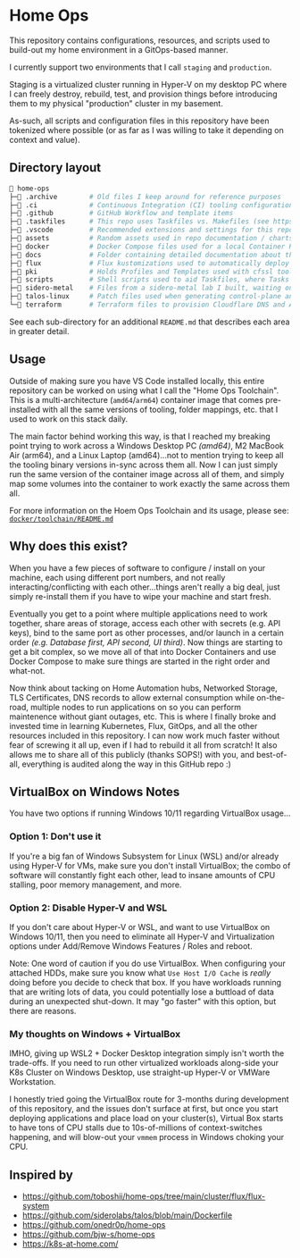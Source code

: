 # Home Ops

This repository contains configurations, resources, and scripts used to build-out my home environment in a GitOps-based manner.

I currently support two environments that I call `staging` and `production`.

Staging is a virtualized cluster running in Hyper-V on my desktop PC where I can freely destroy, rebuild, test, and provision things before introducing them to my physical "production" cluster in my basement.

As-such, all scripts and configuration files in this repository have been tokenized where possible (or as far as I was willing to take it depending on context and value).

## Directory layout

```sh
📂 home-ops
├─📁 .archive        # Old files I keep around for reference purposes
├─📁 .ci             # Continuous Integration (CI) tooling configurations
├─📁 .github         # GitHub Workflow and template items
├─📁 .taskfiles      # This repo uses Taskfiles vs. Makefiles (see https://taskfile.dev)
├─📁 .vscode         # Recommended extensions and settings for this repo
├─📁 assets          # Random assets used in repo documentation / charts / graphs
├─📁 docker          # Docker Compose files used for a local Container Registry and Pull-through-caches
├─📁 docs            # Folder containing detailed documentation about this repository
├─📁 flux            # Flux kustomizations used to automatically deploy Kubernetes resources / applications
├─📁 pki             # Holds Profiles and Templates used with cfssl toolkit to generate self-signed PKI
├─📁 scripts         # Shell scripts used to aid Taskfiles, where Tasks weren't expressive/scriptable enough
├─📁 sidero-metal    # Files from a sidero-metal lab I built, waiting on future physical hardware to deploy
├─📁 talos-linux     # Patch files used when generating control-plane and worker configurations for Talos Linux
└─📁 terraform       # Terraform files to provision Cloudflare DNS and Azure / Oracle cloud accounts
```

See each sub-directory for an additional `README.md` that describes each area in greater detail.

## Usage

Outside of making sure you have VS Code installed locally, this entire repository can be worked on using what I call the "Home Ops Toolchain". This is a multi-architecture (`amd64`/`arm64`) container image that comes pre-installed with all the same versions of tooling, folder mappings, etc. that I used to work on this stack daily.

The main factor behind working this way, is that I reached my breaking point trying to work across a Windows Desktop PC _(amd64)_, M2 MacBook Air (arm64), and a Linux Laptop (amd64)...not to mention trying to keep all the tooling binary versions in-sync across them all. Now I can just simply run the same version of the container image across all of them, and simply map some volumes into the container to work exactly the same across them all.

For more information on the Hoem Ops Toolchain and its usage, please see: [`docker/toolchain/README.md`](docker/toolchain/README.md)

## Why does this exist?

When you have a few pieces of software to configure / install on your machine, each using different port numbers, and not really interacting/conflicting with each other...things aren't really a big deal, just simply re-install them if you have to wipe your machine and start fresh.

Eventually you get to a point where multiple applications need to work together, share areas of storage, access each other with secrets (e.g. API keys), bind to the same port as other processes, and/or launch in a certain order _(e.g. Database first, API second, UI third)_. Now things are starting to get a bit complex, so we move all of that into Docker Containers and use Docker Compose to make sure things are started in the right order and what-not.

Now think about tacking on Home Automation hubs, Networked Storage, TLS Certificates, DNS records to allow external consumption while on-the-road, multiple nodes to run applications on so you can perform maintenence without giant outages, etc. This is where I finally broke and invested time in learning Kubernetes, Flux, GitOps, and all the other resources included in this repository. I can now work much faster without fear of screwing it all up, even if I had to rebuild it all from scratch! It also allows me to share all of this publicly (thanks SOPS!) with you, and best-of-all, everything is audited along the way in this GitHub repo :)

## VirtualBox on Windows Notes

You have two options if running Windows 10/11 regarding VirtualBox usage...

### Option 1: Don't use it

If you're a big fan of Windows Subsystem for Linux (WSL) and/or already using Hyper-V for VMs, make sure you don't install VirtualBox; the combo of software will constantly fight each other, lead to insane amounts of CPU stalling, poor memory management, and more.

### Option 2: Disable Hyper-V and WSL

If you don't care about Hyper-V or WSL, and want to use VirtualBox on Windows 10/11, then you need to eliminate all Hyper-V and Virtualization options under Add/Remove Windows Features / Roles and reboot.

Note: One word of caution if you do use VirtualBox. When configuring your attached HDDs, make sure you know what `Use Host I/O Cache` is _really_ doing before you decide to check that box. If you have workloads running that are writing lots of data, you could potentially lose a buttload of data during an unexpected shut-down. It may "go faster" with this option, but there are reasons.

### My thoughts on Windows + VirtualBox

IMHO, giving up WSL2 + Docker Desktop integration simply isn't worth the trade-offs. If you need to run other virtualized workloads along-side your K8s Cluster on Windows Desktop, use straight-up Hyper-V or VMWare Workstation.

I honestly tried going the VirtualBox route for 3-months during development of this repository, and the issues don't surface at first, but once you start deploying applications and place load on your cluster(s), Virtual Box starts to have tons of CPU stalls due to 10s-of-millions of context-switches happening, and will blow-out your `vmmem` process in Windows choking your CPU.

## Inspired by

* https://github.com/toboshii/home-ops/tree/main/cluster/flux/flux-system
* https://github.com/siderolabs/talos/blob/main/Dockerfile
* https://github.com/onedr0p/home-ops
* https://github.com/bjw-s/home-ops
* https://k8s-at-home.com/
